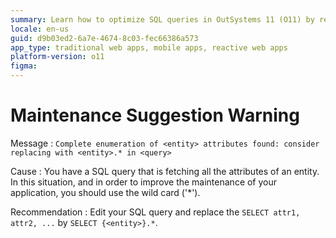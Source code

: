 ```yaml
---
summary: Learn how to optimize SQL queries in OutSystems 11 (O11) by replacing complete attribute enumeration with wildcard usage for better maintenance.
locale: en-us
guid: d9b03ed2-6a7e-4674-8c03-fec66386a573
app_type: traditional web apps, mobile apps, reactive web apps
platform-version: o11
figma:
---
```


# Maintenance Suggestion Warning

Message
:   `Complete enumeration of <entity> attributes found: consider replacing with <entity>.* in <query>`

Cause
:   You have a SQL query that is fetching all the attributes of an entity. In this situation, and in order to improve the maintenance of your application, you should use the wild card ('*').

Recommendation
:   Edit your SQL query and replace the `SELECT attr1, attr2, ...` by `SELECT {<entity>}.*`.
